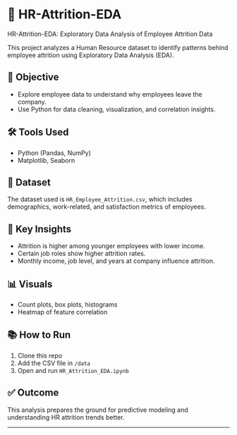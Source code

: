 # 💼 HR-Attrition-EDA

HR-Attrition-EDA: Exploratory Data Analysis of Employee Attrition Data

This project analyzes a Human Resource dataset to identify patterns behind employee attrition using Exploratory Data Analysis (EDA).

## 📌 Objective

- Explore employee data to understand why employees leave the company.
- Use Python for data cleaning, visualization, and correlation insights.

## 🛠️ Tools Used

- Python (Pandas, NumPy)
- Matplotlib, Seaborn

## 📁 Dataset

The dataset used is `HR_Employee_Attrition.csv`, which includes demographics, work-related, and satisfaction metrics of employees.

## 🧠 Key Insights

- Attrition is higher among younger employees with lower income.
- Certain job roles show higher attrition rates.
- Monthly income, job level, and years at company influence attrition.

## 📊 Visuals

- Count plots, box plots, histograms
- Heatmap of feature correlation

## 📚 How to Run

1. Clone this repo
2. Add the CSV file in `/data`
3. Open and run `HR_Attrition_EDA.ipynb`

## ✅ Outcome

This analysis prepares the ground for predictive modeling and understanding HR attrition trends better.

---



